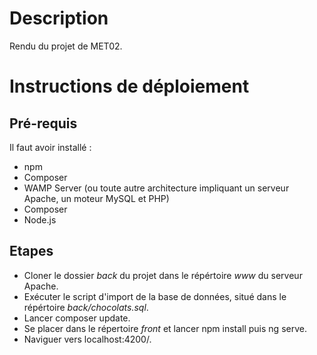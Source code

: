 # Description
Rendu du projet de MET02.

# Instructions de déploiement 

## Pré-requis

Il faut avoir installé : 
- npm
- Composer
- WAMP Server (ou toute autre architecture impliquant un serveur Apache, un moteur MySQL et PHP)
- Composer
- Node.js

## Etapes 

* Cloner le dossier *back* du projet dans le répértoire *www* du serveur Apache.
* Exécuter le script d'import de la base de données, situé dans le répértoire *back/chocolats.sql*. 
* Lancer composer update.
* Se placer dans le répertoire *front* et lancer npm install puis ng serve.
* Naviguer vers localhost:4200/.
